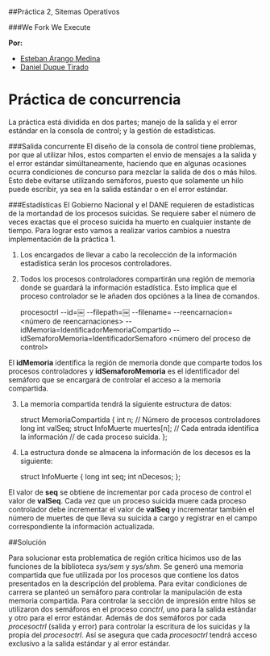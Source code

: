 ##Práctica 2, Sitemas Operativos

###We Fork We Execute

 **Por:**
  
   * [Esteban Arango Medina](https://github.com/esbanarango)
   * [Daniel Duque Tirado](https://github.com/DanielJDuque)


Práctica de concurrencia
==
La práctica está dividida en dos partes; manejo de la salida y el error estándar en la consola de control; y la gestión de estadísticas.

###Salida concurrente
El diseño de la consola de control tiene problemas, por que al utilizar hilos, estos comparten el envio de mensajes a la salida y el error estándar simúltaneamente, haciendo que en algunas ocasiones ocurra condiciones de concurso para mezclar la salida de dos o más hilos.
Esto debe evitarse utilizando semáforos, puesto que solamente un hilo puede escribir, ya sea en la salida estándar o en el error estándar.

###Estadísticas
El Gobierno Nacional y el DANE requieren de estadísticas de la mortandad de los procesos suicidas. Se requiere saber el número de veces exactas que el proceso suicida ha muerto en cualquier instante de tiempo.
Para lograr esto vamos a realizar varios cambios a nuestra implementación de la práctica 1.

1. Los encargados de llevar a cabo la recolección de la información estadística serán los procesos controladores.
2. Todos los procesos controladores compartirán una región de memoria donde se guardará la información estadística.
Esto implica que el proceso controlador se le añaden dos opciónes a la línea de comandos.

	procesoctrl --id=<id del proceso>￼
				--filepath=<path del ejecutable>￼
				--filename=<nombre del ejecutable> 
				--reencarnacion=<número de reencarnaciones>
				--idMemoria=IdentificadorMemoriaCompartido
				--idSemaforoMemoria=IdentificadorSemaforo
				<número del proceso de control>

El **idMemoria** identifica la región de memoria donde que comparte todos los procesos controladores y **idSemaforoMemoria** es el identificador del semáforo que se encargará de controlar el acceso a la memoria compartida.

3. La memoria compartida tendrá la siguiente estructura de datos:

	struct MemoriaCompartida {
		int n; // Número de procesos controladores
		long int valSeq;
		struct InfoMuerte muertes[n]; // Cada entrada identifica la información
	                                  // de cada proceso suicida.
	};

4. La estructura donde se almacena la información de los decesos es la siguiente:

	struct InfoMuerte { 
		long int seq; int nDecesos;
	};

El valor de **seq** se obtiene de incrementar por cada proceso de control el valor de **valSeq**. Cada vez que un proceso suicida muere cada proceso controlador debe incrementar el valor de **valSeq** y incrementar también el número de muertes de que lleva su suicida a cargo y registrar en el campo correspondiente la información actualizada.

##Solución

Para solucionar esta problematica de región crítica hicimos uso de las funciones de la biblioteca _sys/sem_ y _sys/shm_. Se generó una memoria compartida que fue utilizada por los procesos que contiene los datos presentados en la descripción del problema. 
Para evitar condiciones de carrera se planteó un semáforo para controlar la manipulación de esta memoria compartida.
Para controlar la sección de impresión entre hilos se utilizaron dos semáforos en el proceso _conctrl_, uno para
la salida estándar y otro para el error estándar. Además de dos semáforos por cada _procesoctrl_ (salida y error) para controlar
la escritura de los suicidas y la propia del _procesoctrl_. Así se asegura que cada _procesoctrl_ tendrá acceso exclusivo a la
salida estándar y al error estándar.


